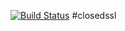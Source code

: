 [![Build Status](https://jenkins.selenotrope.space:8443/buildStatus/icon?job=closedssl)](https://jenkins.selenotrope.space:8443/job/closedssl/)
#closedssl


